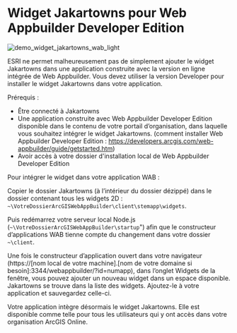 # Widget Jakartowns pour Web Appbuilder Developer Edition

![demo_widget_jakartowns_wab_light](https://user-images.githubusercontent.com/15694700/181111158-99e3a379-fbd9-4303-9d02-14ddbd0f3b43.gif)


ESRI ne permet malheureusement pas de simplement ajouter le widget Jakartowns dans une application construite avec la version en ligne intégrée de Web Appbuilder. Vous devez utiliser la version Developer pour installer le widget Jakartowns dans votre application.

Prérequis : 
- Être connecté à Jakartowns
- Une application construite avec Web Appbuilder Developer Edition disponible dans le contenu de votre portail d’organisation, dans laquelle vous souhaitez intégrer le widget Jakartowns. (comment installer Web Appbuilder Developer Edition : https://developers.arcgis.com/web-appbuilder/guide/getstarted.htm)
- Avoir accès à votre dossier d'installation local de Web Appbuilder Developer Edition 


Pour intégrer le widget dans votre application WAB : 

Copier le dossier Jakartowns (à l’intérieur du dossier dézippé) dans le dossier contenant tous les widgets 2D : `~\VotreDossierArcGISWebAppBuilder\client\stemapp\widgets`. 

Puis redémarrez votre serveur local Node.js (`~\VotreDossierArcGISWebAppBuilder\startup`") afin que le constructeur d’applications WAB tienne compte du changement dans votre dossier `~\client`. 

Une fois le constructeur d’application ouvert dans votre navigateur (https://[nom local de votre machine].[nom de votre domaine si besoin]:3344/webappbuilder/?id=numapp), dans l’onglet Widgets de la fenêtre, vous pouvez ajouter un nouveau widget dans un espace disponible. Jakartowns se trouve dans la liste des widgets. Ajoutez-le à votre application et sauvegardez celle-ci. 

Votre application intègre désormais le widget Jakartowns. Elle est disponible comme telle pour tous les utilisateurs qui y ont accès dans votre organisation ArcGIS Online.
